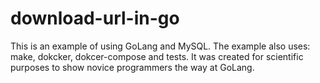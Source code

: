 # download-url-in-go
This is an example of using GoLang and MySQL. The example also uses: make, dokcker, dokcer-compose and tests. It was created for scientific purposes to show novice programmers the way at GoLang.
